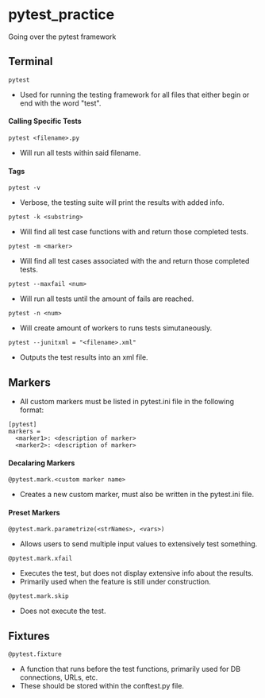# pytest_practice
Going over the pytest framework

## Terminal
`pytest`
- Used for running the testing framework for all files that either begin or end with the word "test".

#### Calling Specific Tests
`pytest <filename>.py`
- Will run all tests within said filename.

#### Tags
`pytest -v`
- Verbose, the testing suite will print the results with added info.

`pytest -k <substring>`
- Will find all test case functions with <substring> and return those completed tests.
  
`pytest -m <marker>`
- Will find all test cases associated with the <marker> and return those completed tests.
  
`pytest --maxfail <num>`
- Will run all tests until the <num> amount of fails are reached.
  
`pytest -n <num>`
- Will create <num> amount of workers to runs tests simutaneously.
  
`pytest --junitxml = "<filename>.xml"`
- Outputs the test results into an xml file.

## Markers
- All custom markers must be listed in pytest.ini file in the following format:
```
[pytest]
markers = 
  <marker1>: <description of marker>
  <marker2>: <description of marker>
```

#### Decalaring Markers
`@pytest.mark.<custom marker name>`
- Creates a new custom marker, must also be written in the pytest.ini file.

#### Preset Markers
`@pytest.mark.parametrize(<strNames>, <vars>)`
- Allows users to send multiple input values to extensively test something.

`@pytest.mark.xfail`
- Executes the test, but does not display extensive info about the results.
- Primarily used when the feature is still under construction.

`@pytest.mark.skip`
- Does not execute the test.

## Fixtures
`@pytest.fixture`
- A function that runs before the test functions, primarily used for DB connections, URLs, etc.
- These should be stored within the conftest.py file.
